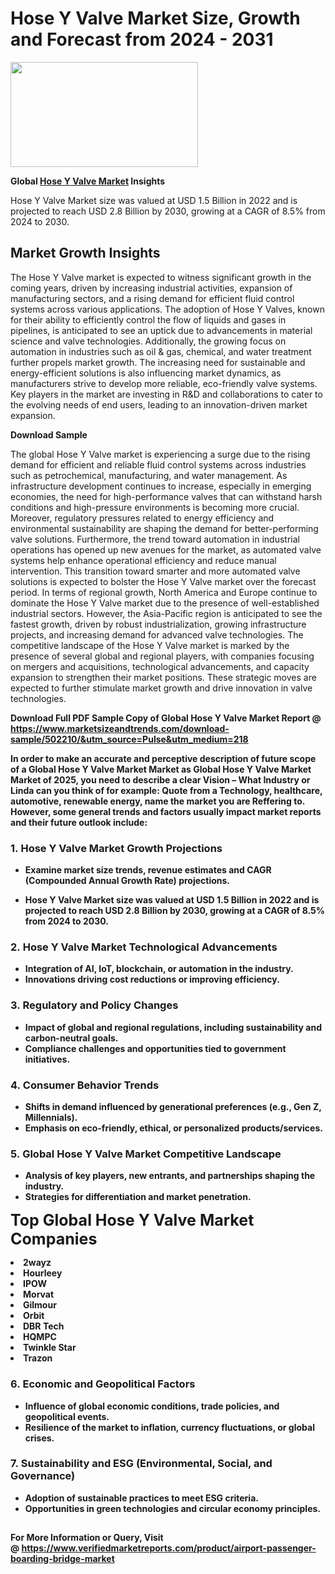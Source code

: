 <H1>Hose Y Valve Market Size, Growth and Forecast from 2024 - 2031</H1><img class="aligncenter size-medium wp-image-584254" src="https://thirdeyenews.in/wp-content/uploads/2024/09/Global-Market-Research-300x168.jpeg" alt="" width="300" height="168" /><p><strong>Global&nbsp;<a href="https://www.marketsizeandtrends.com/download-sample/502210/&amp;utm_source=Pulse&amp;utm_medium=218">Hose Y Valve Market</a> Insights</strong></p><p>Hose Y Valve Market size was valued at USD 1.5 Billion in 2022 and is projected to reach USD 2.8 Billion by 2030, growing at a CAGR of 8.5% from 2024 to 2030.</p><p><h2>Market Growth Insights</h2> <p>The Hose Y Valve market is expected to witness significant growth in the coming years, driven by increasing industrial activities, expansion of manufacturing sectors, and a rising demand for efficient fluid control systems across various applications. The adoption of Hose Y Valves, known for their ability to efficiently control the flow of liquids and gases in pipelines, is anticipated to see an uptick due to advancements in material science and valve technologies. Additionally, the growing focus on automation in industries such as oil & gas, chemical, and water treatment further propels market growth. The increasing need for sustainable and energy-efficient solutions is also influencing market dynamics, as manufacturers strive to develop more reliable, eco-friendly valve systems. Key players in the market are investing in R&D and collaborations to cater to the evolving needs of end users, leading to an innovation-driven market expansion.</p> <p><strong>Download Sample</strong></p> <p>The global Hose Y Valve market is experiencing a surge due to the rising demand for efficient and reliable fluid control systems across industries such as petrochemical, manufacturing, and water management. As infrastructure development continues to increase, especially in emerging economies, the need for high-performance valves that can withstand harsh conditions and high-pressure environments is becoming more crucial. Moreover, regulatory pressures related to energy efficiency and environmental sustainability are shaping the demand for better-performing valve solutions. Furthermore, the trend toward automation in industrial operations has opened up new avenues for the market, as automated valve systems help enhance operational efficiency and reduce manual intervention. This transition toward smarter and more automated valve solutions is expected to bolster the Hose Y Valve market over the forecast period. In terms of regional growth, North America and Europe continue to dominate the Hose Y Valve market due to the presence of well-established industrial sectors. However, the Asia-Pacific region is anticipated to see the fastest growth, driven by robust industrialization, growing infrastructure projects, and increasing demand for advanced valve technologies. The competitive landscape of the Hose Y Valve market is marked by the presence of several global and regional players, with companies focusing on mergers and acquisitions, technological advancements, and capacity expansion to strengthen their market positions. These strategic moves are expected to further stimulate market growth and drive innovation in valve technologies. <p><strong></p><p><span class=""><strong>Download Full PDF Sample Copy of Global Hose Y Valve Market Report</strong> @ <a href="https://www.marketsizeandtrends.com/download-sample/502210/&amp;utm_source=Pulse&amp;utm_medium=218" target="_blank">https://www.marketsizeandtrends.com/download-sample/502210/&amp;utm_source=Pulse&amp;utm_medium=218</a></span></p><p>In order to make an accurate and perceptive description of future scope of a Global&nbsp;Hose Y Valve Market Market as Global&nbsp;Hose Y Valve Market Market of 2025, you need to describe a clear Vision &ndash; What Industry or Linda can you think of for example: Quote from a Technology, healthcare, automotive, renewable energy, name the market you are Reffering to. However, some general trends and factors usually impact market reports and their future outlook include:</p><h3>1.&nbsp;<strong>Hose Y Valve Market Growth Projections</strong></h3><ul><li>Examine market size trends, revenue estimates and CAGR (Compounded Annual Growth Rate) projections.</li><li><p>Hose Y Valve Market size was valued at USD 1.5 Billion in 2022 and is projected to reach USD 2.8 Billion by 2030, growing at a CAGR of 8.5% from 2024 to 2030.</p></li></ul><h3>2.&nbsp;<strong>Hose Y Valve Market Technological Advancements</strong></h3><ul><li>Integration of AI, IoT, blockchain, or automation in the industry.</li><li>Innovations driving cost reductions or improving efficiency.</li></ul><h3>3.&nbsp;<strong>Regulatory and Policy Changes</strong></h3><ul><li>Impact of global and regional regulations, including sustainability and carbon-neutral goals.</li><li>Compliance challenges and opportunities tied to government initiatives.</li></ul><h3>4.&nbsp;<strong>Consumer Behavior Trends</strong></h3><ul><li>Shifts in demand influenced by generational preferences (e.g., Gen Z, Millennials).</li><li>Emphasis on eco-friendly, ethical, or personalized products/services.</li></ul><h3>5.&nbsp;<strong>Global Hose Y Valve Market Competitive Landscape</strong></h3><ul><li>Analysis of key players, new entrants, and partnerships shaping the industry.</li><li>Strategies for differentiation and market penetration.</li></ul><p data-pm-slice="1 1 []"><span style="color: inherit; font-family: inherit; font-size: 25px;">Top Global Hose Y Valve Market Companies</span></p><div class="" data-test-id=""><p><li>2wayz</li><li> Hourleey</li><li> IPOW</li><li> Morvat</li><li> Gilmour</li><li> Orbit</li><li> DBR Tech</li><li> HQMPC</li><li> Twinkle Star</li><li> Trazon</li></p></div><h3>6.&nbsp;<strong>Economic and Geopolitical Factors</strong></h3><ul><li>Influence of global economic conditions, trade policies, and geopolitical events.</li><li>Resilience of the market to inflation, currency fluctuations, or global crises.</li></ul><h3>7.&nbsp;<strong>Sustainability and ESG (Environmental, Social, and Governance)</strong></h3><ul><li>Adoption of sustainable practices to meet ESG criteria.</li><li>Opportunities in green technologies and circular economy principles.</li></ul><h2><strong style="font-size: 14px;">For More Information or Query, Visit @&nbsp;</strong><a style="background-color: #ffffff; font-size: 14px;" href="https://www.marketsizeandtrends.com/report/hose-y-valve-market/" target="_blank">https://www.verifiedmarketreports.com/product/airport-passenger-boarding-bridge-market</a></h2>
